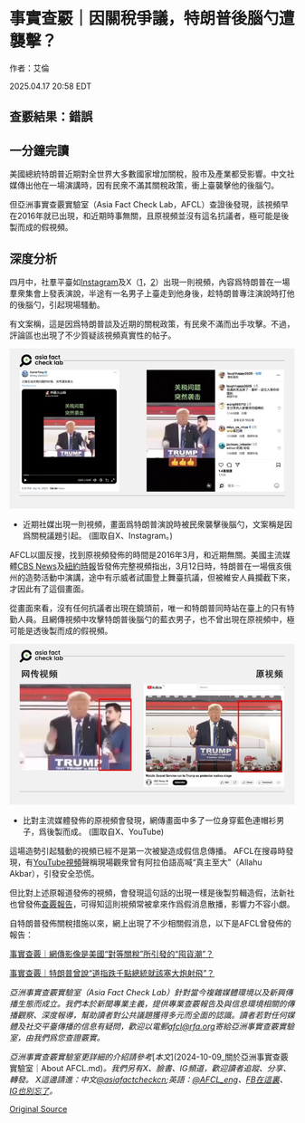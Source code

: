 # 事實查覈｜因關稅爭議，特朗普後腦勺遭襲擊？

作者：艾倫

2025.04.17 20:58 EDT

## 查覈結果：錯誤

## 一分鐘完讀

美國總統特朗普近期對全世界大多數國家增加關稅，股市及產業都受影響。中文社媒傳出他在一場演講時，因有民衆不滿其關稅政策，衝上臺襲擊他的後腦勺。

但亞洲事實查覈實驗室（Asia Fact Check Lab，AFCL）查證後發現，該視頻早在2016年就已出現，和近期時事無關，且原視頻並沒有這名抗議者，極可能是後製而成的假視頻。

## 深度分析

四月中，社羣平臺如[Instagram](https://www.instagram.com/reel/DIWY7HnvyA_/?igsh=dXozZGp6ZXpjamJn)及X（[1](https://x.com/ZhanS59192/status/1911734696951640179)，[2](https://x.com/fang_danie121/status/1911714478208725369)）出現一則視頻，內容爲特朗普在一場羣衆集會上發表演說，半途有一名男子上臺走到他身後，趁特朗普專注演說時打他的後腦勺，引起現場騷動。

有文案稱，這是因爲特朗普談及近期的關稅政策，有民衆不滿而出手攻擊。不過，評論區也出現了不少質疑該視頻真實性的帖子。

![近期社媒出現一則視頻，畫面爲特朗普演說時被民衆襲擊後腦勺，文案稱是因爲關稅議題引起。圖取自X、Instagram。](images/352WNLSU6BDVPHRKKDA6CYDDMY.jpg)

- 近期社媒出現一則視頻，畫面爲特朗普演說時被民衆襲擊後腦勺，文案稱是因爲關稅議題引起。 (圖取自X、Instagram。)

AFCL以圖反搜，找到原視頻發佈的時間是2016年3月，和近期無關。美國主流媒體[CBS News](https://www.youtube.com/watch?v=5Xu5lz4fS-Yhttps://www.youtube.com/watch?v=5Xu5lz4fS-Yhttps://www.youtube.com/watch?v=5Xu5lz4fS-Y)及[紐約時報](https://www.nytimes.com/video/us/politics/100000004268217/trump-reacts-to-security-scare-at-rally.html)皆發佈完整視頻指出，3月12日時，特朗普在一場俄亥俄州的造勢活動中演講，途中有示威者試圖登上舞臺抗議，但被維安人員攔截下來，才因此有了這個畫面。

從畫面來看，沒有任何抗議者出現在鏡頭前，唯一和特朗普同時站在臺上的只有特勤人員。且網傳視頻中攻擊特朗普後腦勺的藍衣男子，也不曾出現在原視頻中，極可能是透後製而成的假視頻。

![比對主流媒體發佈的原視頻會發現，網傳畫面中多了一位身穿藍色連帽衫男子，爲後製而成。圖取自X、YouTube。](images/IVHNFXOMINERXGERPWIORBW5LY.jpg)

- 比對主流媒體發佈的原視頻會發現，網傳畫面中多了一位身穿藍色連帽衫男子，爲後製而成。 (圖取自X、YouTube)

這場造勢引起騷動的視頻已經不是第一次被變造成假信息傳播。 AFCL在搜尋時發現，有[YouTube視頻](https://www.youtube.com/watch?v=DEWrAiiIy68)聲稱現場觀衆曾有阿拉伯語高喊“真主至大”（Allahu Akbar），引發安全恐慌。

但比對上述原報道發佈的視頻，會發現這句話的出現一樣是後製剪輯造假，法新社也曾發佈[查覈報告](https://factcheck.afp.com/allahu-akbar-shouted-trump-rally-no-its-doctored-video)，可得知這則視頻常被拿來作爲假消息散播，影響力不容小覷。

自特朗普發佈關稅措施以來，網上出現了不少相關假消息，以下是AFCL曾發佈的報告：

[事實查覈｜網傳影像是美國“對等關稅”所引發的“囤貨潮”？](2025-04-11_事實查覈｜網傳影像是美國「對等關稅」所引發的「囤貨潮」？.md)

[事實查覈｜特朗普曾說“道指跌千點總統就該塞大炮射飛”？](2025-04-08_事實查覈｜特朗普曾說「道指跌千點總統就該塞大炮射飛」？.md)

*亞洲事實查覈實驗室（Asia Fact Check Lab）針對當今複雜媒體環境以及新興傳播生態而成立。我們本於新聞專業主義，提供專業查覈報告及與信息環境相關的傳播觀察、深度報導，幫助讀者對公共議題獲得多元而全面的認識。讀者若對任何媒體及社交平臺傳播的信息有疑問，歡迎以電郵*[*afcl@rfa.org*](mailto:afcl@rfa.org)*寄給亞洲事實查覈實驗室，由我們爲您查證覈實。*

*亞洲事實查覈實驗室更詳細的介紹請參考*[*本文*](2024-10-09_關於亞洲事實查覈實驗室｜About AFCL.md)*。我們另有X、臉書、IG頻道，歡迎讀者追蹤、分享、轉發。 X這邊請進：中文*[*@asiafactcheckcn*](https://twitter.com/asiafactcheckcn)*;英語：*[*@AFCL\_eng*](https://twitter.com/AFCL_eng)*、*[*FB在這裏*](https://www.facebook.com/asiafactchecklabcn)*、*[*IG也別忘了*](https://www.instagram.com/asiafactchecklab/)*。*



[Original Source](https://www.rfa.org/mandarin/shishi-hecha/2025/04/18/fact-check-trump-tariff-attacker/)